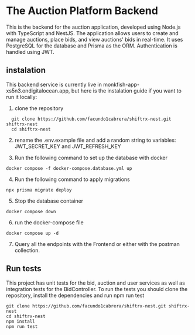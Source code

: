 # The Auction Platform Backend
This is the backend for the auction application, developed using Node.js with TypeScript and NestJS. The application allows users to create and manage auctions, place bids, and view auctions' bids in real-time. It uses PostgreSQL for the database and Prisma as the ORM. Authentication is handled using JWT.

## instalation

This backend service is currently live in monkfish-app-xs5n3.ondigitalocean.app, but here is the instalation guide if you want to run it locally:

1) clone the repository
```
  git clone https://github.com/facundo1cabrera/shiftrx-nest.git shiftrx-nest
  cd shiftrx-nest
```

2) rename the .env.example file and add a random string to variables: JWT_SECRET_KEY and JWT_REFRESH_KEY

3) Run the following command to set up the database with docker
```
docker compose -f docker-compose.database.yml up
```

4) Run the following command to apply migrations
```
npx prisma migrate deploy
```

5) Stop the database container
```
docker compose down
```

6) run the docker-compose file
```
docker compose up -d
```

7) Query all the endpoints with the Frontend or either with the postman collection.


## Run tests

This project has unit tests for the bid, auction and user services as well as integration tests for the BidController.
To run the tests you should clone the repository, install the dependencies and run npm run test
```
git clone https://github.com/facundo1cabrera/shiftrx-nest.git shiftrx-nest
cd shiftrx-nest
npm install
npm run test
```
